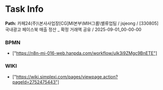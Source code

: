 # Task Info

**Path:** 카페24(주)\본사사업장\[CG]MI본부\MIH그룹\밸류업팀 / jsjeong / [330805] 국내광고 페이스북 매출 정산 _ 확정 거래액 공유 / 2025-09-01_00-00-00

### BPMN
- ["https://n8n-mi-016-web.hanpda.com/workflow/uIk3i9ZMgc9BnETE"]

### WIKI
- ["https://wiki.simplexi.com/pages/viewpage.action?pageId=2752475443"]

